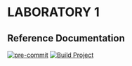 # LABORATORY 1

## Reference Documentation

[![pre-commit](https://img.shields.io/badge/pre--commit-enabled-brightgreen?logo=pre-commit)](https://github.com/pre-commit/pre-commit)
[![Build Project](https://github.com/wortiz1027/laboratory1/actions/workflows/build_project_actions.yaml/badge.svg)](https://github.com/wortiz1027/laboratory1/actions/workflows/build_project_actions.yaml)

